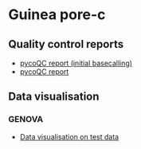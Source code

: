 # Guinea pore-c

## Quality control reports

- [pycoQC report (initial basecalling)](./results/03_initial_qc/pycoqc/pycoqc_initial_basecalling.html)
- [pycoQC report](./results/03_initial_qc/pycoqc/pycoqc.html)

## Data visualisation

### GENOVA

- [Data visualisation on test data](./results/06_data_visualisation/data_visualisation.html)
